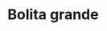 ---
title: Bolita grande
date: 
draft: false

# descripcion
description : Bolita grande

materials: Plata 925

color: Plateado

dimensions: 9 ml bolita 2cm largo

code: 01-01-0089

type: "Aros"

categories: []

price: $3.710,00

price_eftvo: $3.150,00

# Images
# first image will be shown in the product page
images:
  # - image: "images/path_to_image"
  # La ubicacion de las imagenes es imagenes/Aros/Aros.Colgantes/01-01-0089-bolita-grande
  - image: "./images/aros/colgantes/01-01-0089-bolita-grande_a.jpeg"
  - image: "./images/aros/colgantes/01-01-0089-bolita-grande_b.jpeg"
---